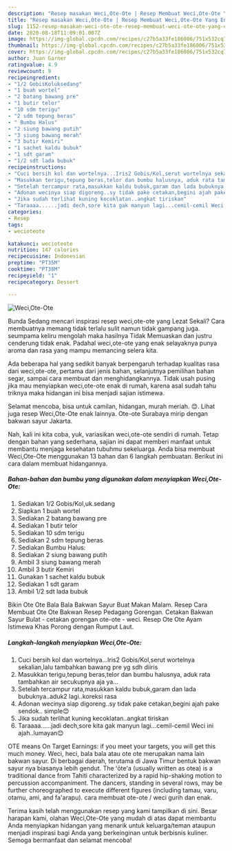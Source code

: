 ```yaml
---
description: "Resep masakan Weci,Ote-Ote | Resep Membuat Weci,Ote-Ote Yang Enak Dan Lezat"
title: "Resep masakan Weci,Ote-Ote | Resep Membuat Weci,Ote-Ote Yang Enak Dan Lezat"
slug: 1152-resep-masakan-weci-ote-ote-resep-membuat-weci-ote-ote-yang-enak-dan-lezat
date: 2020-08-18T11:09:01.007Z
image: https://img-global.cpcdn.com/recipes/c27b5a33fe186006/751x532cq70/weciote-ote-foto-resep-utama.jpg
thumbnail: https://img-global.cpcdn.com/recipes/c27b5a33fe186006/751x532cq70/weciote-ote-foto-resep-utama.jpg
cover: https://img-global.cpcdn.com/recipes/c27b5a33fe186006/751x532cq70/weciote-ote-foto-resep-utama.jpg
author: Juan Garner
ratingvalue: 4.9
reviewcount: 9
recipeingredient:
- "1/2 GobisKoluksedang"
- "1 buah wortel"
- "2 batang bawang pre"
- "1 butir telor"
- "10 sdm terigu"
- "2 sdm tepung beras"
- " Bumbu Halus"
- "2 siung bawang putih"
- "3 siung bawang merah"
- "3 butir Kemiri"
- "1 sachet kaldu bubuk"
- "1 sdt garam"
- "1/2 sdt lada bubuk"
recipeinstructions:
- "Cuci bersih kol dan wortelnya...Iris2 Gobis/Kol,serut wortelnya sekalian,lalu tambahkan bawang pre yg sdh diiris"
- "Masukkan terigu,tepung beras,telor dan bumbu halusnya, aduk rata tambahkan air secukupnya aja ya..."
- "Setelah tercampur rata,masukkan kaldu bubuk,garam dan lada bubuknya..aduk2 lagi..koreksi rasa"
- "Adonan wecinya siap digoreng..sy tidak pake cetakan,begini ajah pake sendok.. simple😊"
- "Jika sudah terlihat kuning kecoklatan..angkat tiriskan"
- "Taraaaa......jadi dech,sore kita gak manyun lagi...cemil-cemil Weci ini ajah..lumayan😊"
categories:
- Resep
tags:
- wecioteote

katakunci: wecioteote 
nutrition: 147 calories
recipecuisine: Indonesian
preptime: "PT35M"
cooktime: "PT38M"
recipeyield: "1"
recipecategory: Dessert

---
```



![Weci,Ote-Ote](https://img-global.cpcdn.com/recipes/c27b5a33fe186006/751x532cq70/weciote-ote-foto-resep-utama.jpg)

Bunda Sedang mencari inspirasi resep weci,ote-ote yang Lezat Sekali? Cara membuatnya memang tidak terlalu sulit namun tidak gampang juga. seumpama keliru mengolah maka hasilnya Tidak Memuaskan dan justru cenderung tidak enak. Padahal weci,ote-ote yang enak selayaknya punya aroma dan rasa yang mampu memancing selera kita.

Ada beberapa hal yang sedikit banyak berpengaruh terhadap kualitas rasa dari weci,ote-ote, pertama dari jenis bahan, selanjutnya pemilihan bahan segar, sampai cara membuat dan menghidangkannya. Tidak usah pusing jika mau menyiapkan weci,ote-ote enak di rumah, karena asal sudah tahu triknya maka hidangan ini bisa menjadi sajian istimewa.

Selamat mencoba, bisa untuk camilan, hidangan, murah meriah. 😊. Lihat juga resep Weci,Ote-Ote enak lainnya. Ote-ote Surabaya mirip dengan bakwan sayur Jakarta.


Nah, kali ini kita coba, yuk, variasikan weci,ote-ote sendiri di rumah. Tetap dengan bahan yang sederhana, sajian ini dapat memberi manfaat untuk membantu menjaga kesehatan tubuhmu sekeluarga. Anda bisa membuat Weci,Ote-Ote menggunakan 13 bahan dan 6 langkah pembuatan. Berikut ini cara dalam membuat hidangannya.

<!--inarticleads1-->

##### Bahan-bahan dan bumbu yang digunakan dalam menyiapkan Weci,Ote-Ote:

1. Sediakan 1/2 Gobis/Kol,uk.sedang
1. Siapkan 1 buah wortel
1. Sediakan 2 batang bawang pre
1. Sediakan 1 butir telor
1. Sediakan 10 sdm terigu
1. Sediakan 2 sdm tepung beras
1. Sediakan  Bumbu Halus:
1. Sediakan 2 siung bawang putih
1. Ambil 3 siung bawang merah
1. Ambil 3 butir Kemiri
1. Gunakan 1 sachet kaldu bubuk
1. Sediakan 1 sdt garam
1. Ambil 1/2 sdt lada bubuk


Bikin Ote Ote Bala Bala Bakwan Sayur Buat Makan Malam. Resep Cara Membuat Ote Ote Bakwan Resep Pedagang Gorengan. Cetakan Bakwan Sayur Bulat - cetakan gorengan ote-ote - weci. Resep Ote Ote Ayam Istimewa Khas Porong dengan Rumput Laut. 

<!--inarticleads2-->

##### Langkah-langkah menyiapkan Weci,Ote-Ote:

1. Cuci bersih kol dan wortelnya...Iris2 Gobis/Kol,serut wortelnya sekalian,lalu tambahkan bawang pre yg sdh diiris
1. Masukkan terigu,tepung beras,telor dan bumbu halusnya, aduk rata tambahkan air secukupnya aja ya...
1. Setelah tercampur rata,masukkan kaldu bubuk,garam dan lada bubuknya..aduk2 lagi..koreksi rasa
1. Adonan wecinya siap digoreng..sy tidak pake cetakan,begini ajah pake sendok.. simple😊
1. Jika sudah terlihat kuning kecoklatan..angkat tiriskan
1. Taraaaa......jadi dech,sore kita gak manyun lagi...cemil-cemil Weci ini ajah..lumayan😊


OTE means On Target Earnings: if you meet your targets, you will get this much money. Weci, heci, bala bala atau ote ote merupakan nama lain bakwan sayur. Di berbagai daerah, terutama di Jawa Timur bentuk bakwan sayur nya biasanya lebih gendut. The ʻōteʻa (usually written as otea) is a traditional dance from Tahiti characterized by a rapid hip-shaking motion to percussion accompaniment. The dancers, standing in several rows, may be further choreographed to execute different figures (including tamau, varu, otamu, ami, and fa&#39;arapu). cara membuat ote-ote / weci gurih dan enak. 

Terima kasih telah menggunakan resep yang kami tampilkan di sini. Besar harapan kami, olahan Weci,Ote-Ote yang mudah di atas dapat membantu Anda menyiapkan hidangan yang menarik untuk keluarga/teman ataupun menjadi inspirasi bagi Anda yang berkeinginan untuk berbisnis kuliner. Semoga bermanfaat dan selamat mencoba!
